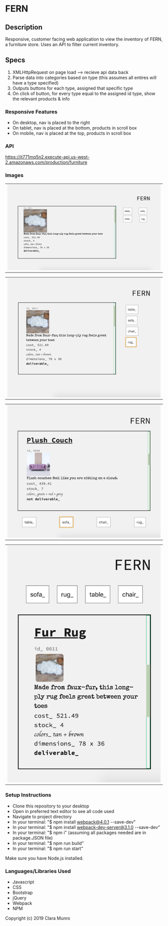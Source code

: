 # FERN

## Description
Responsive, customer facing web application to view the inventory of FERN, a furniture store. Uses an API to filter current inventory.

## Specs

1. XMLHttpRequest on page load --> recieve api data back
2. Parse data into categories based on type (this assumes all entires will have a type specified)
3. Outputs buttons for each type, assigned that specific type
4. On click of button, for every type equal to the assigned id type, show the relevant products & info

### Responsive Features
* On desktop, nav is placed to the right
* On tablet, nav is placed at the bottom, products in scroll box
* On mobile, nav is placed at the top, products in scroll box

### API

https://it771mq5n2.execute-api.us-west-2.amazonaws.com/production/furniture

### Images

<table width="50%"><tr><td>
    <img src="/images/mockup1.png" />
</td></tr></table>

<table width="50%"><tr><td>
    <img src="/images/mockup2.png" />
</td></tr></table>

<table width="50%"><tr><td>
    <img src="/images/mockup3.png" />
</td></tr></table>

<table width="50%"><tr><td>
    <img src="/images/mockup4.png" />
</td></tr></table>


### Setup Instructions

* Clone this repository to your desktop
* Open in preferred text editor to see all code used
* Navigate to project directory
* In your terminal: "$ npm install webpack@4.0.1 --save-dev"
* In your terminal: "$ npm install webpack-dev-server@3.1.0 --save-dev"
* In your terminal: "$ npm i" (assuming all packages needed are in package.JSON file)
* In your terminal: "$ npm run build"
* In your terminal: "$ npm run start"

Make sure you have Node.js installed.

### Languages/Libraries Used
* Javascript
* CSS
* Bootstrap
* jQuery
* Webpack
* NPM

Copyright (c) 2019 Clara Munro
